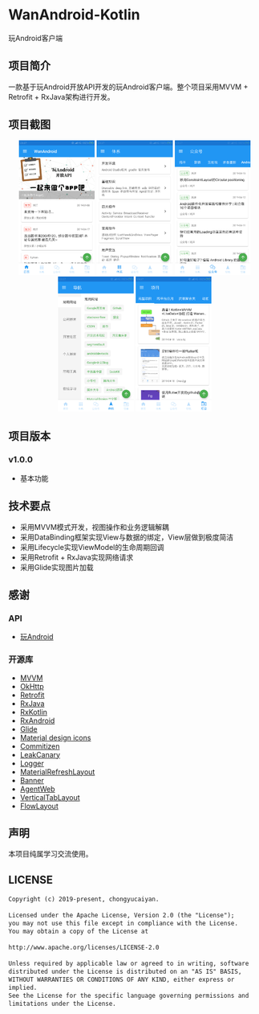 # WanAndroid-Kotlin
玩Android客户端

## 项目简介
一款基于玩Android开放API开发的玩Android客户端。整个项目采用MVVM + Retrofit + RxJava架构进行开发。

## 项目截图

<div align="center">
    <img src="https://raw.githubusercontent.com/chongyucaiyan/WanAndroid-Kotlin/develop/screenshots/01-Homepage.jpg" width=30% /> <img src="https://raw.githubusercontent.com/chongyucaiyan/WanAndroid-Kotlin/develop/screenshots/02-System.jpg" width=30% /> <img src="https://raw.githubusercontent.com/chongyucaiyan/WanAndroid-Kotlin/develop/screenshots/03-WeChat.jpg" width=30% />
    <img src="https://raw.githubusercontent.com/chongyucaiyan/WanAndroid-Kotlin/develop/screenshots/04-Navigation.jpg" width=30% /> <img src="https://raw.githubusercontent.com/chongyucaiyan/WanAndroid-Kotlin/develop/screenshots/05-Project.jpg" width=30% />
</div>

## 项目版本

### v1.0.0

* 基本功能

## 技术要点

* 采用MVVM模式开发，视图操作和业务逻辑解耦
* 采用DataBinding框架实现View与数据的绑定，View层做到极度简洁
* 采用Lifecycle实现ViewModel的生命周期回调
* 采用Retrofit + RxJava实现网络请求
* 采用Glide实现图片加载

## 感谢

### API

* [玩Android](https://www.wanandroid.com/)

### 开源库

* [MVVM](https://github.com/googlesamples/android-architecture/tree/todo-mvvm-databinding/)
* [OkHttp](https://github.com/square/okhttp)
* [Retrofit](https://github.com/square/retrofit)
* [RxJava](https://github.com/ReactiveX/RxJava)
* [RxKotlin](https://github.com/ReactiveX/RxKotlin)
* [RxAndroid](https://github.com/ReactiveX/RxAndroid)
* [Glide](https://github.com/bumptech/glide)
* [Material design icons](https://github.com/google/material-design-icons)
* [Commitizen](https://github.com/commitizen/cz-cli)
* [LeakCanary](https://github.com/square/leakcanary)
* [Logger](https://github.com/orhanobut/logger)
* [MaterialRefreshLayout](https://github.com/android-cjj/Android-MaterialRefreshLayout)
* [Banner](https://github.com/youth5201314/banner)
* [AgentWeb](https://github.com/Justson/AgentWeb)
* [VerticalTabLayout](https://github.com/qstumn/VerticalTabLayout)
* [FlowLayout](https://github.com/hongyangAndroid/FlowLayout)

## 声明
本项目纯属学习交流使用。

## LICENSE

    Copyright (c) 2019-present, chongyucaiyan.

    Licensed under the Apache License, Version 2.0 (the "License");
    you may not use this file except in compliance with the License.
    You may obtain a copy of the License at

    http://www.apache.org/licenses/LICENSE-2.0

    Unless required by applicable law or agreed to in writing, software
    distributed under the License is distributed on an "AS IS" BASIS,
    WITHOUT WARRANTIES OR CONDITIONS OF ANY KIND, either express or implied.
    See the License for the specific language governing permissions and
    limitations under the License.